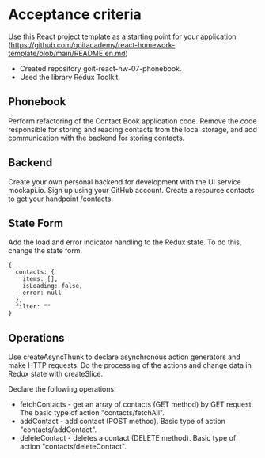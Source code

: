 # Acceptance criteria

Use this React project template as a starting point for your application
(https://github.com/goitacademy/react-homework-template/blob/main/README.en.md)

- Created repository goit-react-hw-07-phonebook.
- Used the library Redux Toolkit.

## Phonebook

Perform refactoring of the Contact Book application code. Remove the code
responsible for storing and reading contacts from the local storage, and add
communication with the backend for storing contacts.

## Backend

Create your own personal backend for development with the UI service mockapi.io.
Sign up using your GitHub account. Create a resource contacts to get your
handpoint /contacts.

## State Form

Add the load and error indicator handling to the Redux state. To do this, change
the state form.

```
{
  contacts: {
    items: [],
    isLoading: false,
    error: null
  },
  filter: ""
}
```

## Operations

Use createAsyncThunk to declare asynchronous action generators and make HTTP
requests. Do the processing of the actions and change data in Redux state with
createSlice.

Declare the following operations:

- fetchContacts - get an array of contacts (GET method) by GET request. The
  basic type of action "contacts/fetchAll".
- addContact - add contact (POST method). Basic type of action
  "contacts/addContact".
- deleteContact - deletes a contact (DELETE method). Basic type of action
  "contacts/deleteContact".
